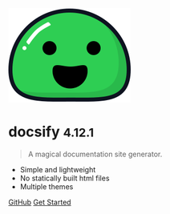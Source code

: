 <!-- _coverpage.md -->

![logo](icon.svg)

# docsify <small>4.12.1</small>

> A magical documentation site generator.

- Simple and lightweight
- No statically built html files
- Multiple themes

[GitHub](https://github.com/docsifyjs/docsify/)
[Get Started](https://github.com/microsoft/Data-Science-For-Beginners)
